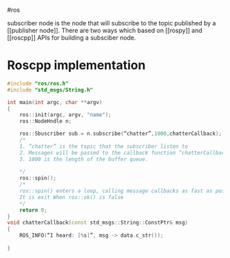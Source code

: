 #ros

subscriber node is the node that will subscribe to the topic published by a [[publisher node]]. There are two ways which based on [[rospy]] and [[roscpp]] APIs for building a subsciber node.

# Roscpp implementation

```cpp
#include "ros/ros.h"
#include "std_msgs/String.h"

int main(int argc, char **argv)
{
	ros::init(argc, argv, "name");
	ros::NodeHndle n; 

	ros::Sbuscriber sub = n.subscribe(“chatter”,1000,chatterCallback);
	/*
	1. “chatter” is the topic that the subscriber listen to 
	2. Messages will be passed to the callback function “chatterCallback”. 
	3. 1000 is the length of the buffer queue. 
	
	*/
	ros::spin();
	/* 
	ros::spin() enters a loop, calling message callbacks as fast as possible
	It is exit When ros::ok() is false
	*/
	return 0;
}
void chatterCallback(const std_msgs::String::ConstPtr& msg)
{
	ROS_INFO(“I heard: [%s]”, msg -> data.c_str());
	
}
```


    ‍
